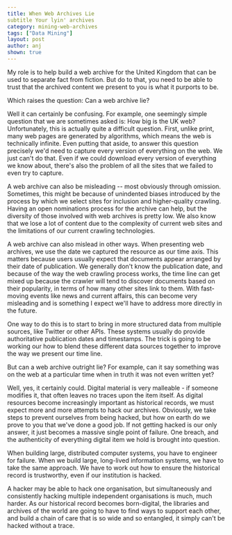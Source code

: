 ```yaml
---
title: When Web Archives Lie
subtitle Your lyin' archives
category: mining-web-archives
tags: ["Data Mining"]
layout: post
author: anj
shown: true
---
```


My role is to help build a web archive for the United Kingdom that can be used to separate fact from fiction. But do to that, you need to be able to trust that the archived content we present to you is what it purports to be. 

Which raises the question: Can a web archive lie?

Well it can certainly be confusing. For example, one seemingly simple question that we are sometimes asked is: How big is the UK web? Unfortunately, this is actually quite a difficult question. First, unlike print, many web pages are generated by algorithms, which means the web is technically infinite. Even putting that aside, to answer this question precisely we'd need to capture every version of everything on the web. We just can't do that. Even if we could download every version of everything we know about, there's also the problem of all the sites that we failed to even try to capture.

A web archive can also be misleading -- most obviously through omission. Sometimes, this might be because of unindented biases introduced by the process by which we select sites for inclusion and higher-quality crawling. Having an open nominations process for the archive can help, but the diversity of those involved with web archives is pretty low. We also know that we lose a lot of content due to the complexity of current web sites and the limitations of our current crawling technologies.

A web archive can also mislead in other ways. When presenting web archives, we use the date we captured the resource as our time axis. This matters because users usually expect that documents appear arranged by their date of publication. We generally don't know the publication date, and because of the way the web crawling process works, the time line can get mixed up because the crawler will tend to discover documents based on their popularity, in terms of how many other sites link to them. With fast-moving events like news and current affairs, this can become very misleading and is something I expect we'll have to address more directly in the future.

One way to do this is to start to bring in more structured data from multiple sources, like Twitter or other APIs. These systems usually do provide authoritative publication dates and timestamps. The trick is going to be working our how to blend these different data sources together to improve the way we present our time line.

But can a web archive outright lie? For example, can it say something was on the web at a particular time when in truth it was not even written yet?

Well, yes, it certainly could. Digital material is very malleable - if someone modifies it, that often leaves no traces upon the item itself. As digital resources become increasingly important as historical records, we must expect more and more attempts to hack our archives. Obviously, we take steps to prevent ourselves from being hacked, but how on earth do we prove to you that we've done a good job. If not getting hacked is our only answer, it just becomes a massive single point of failure. One breach, and the authenticity of everything digital item we hold is brought into question.

When building large, distributed computer systems, you have to engineer for failure. When we build large, long-lived information systems, we have to take the same approach.  We have to work out how to ensure the historical record is trustworthy, even if our institution is hacked. 

A hacker may be able to hack one organisation, but simultaneously and consistently hacking multiple independent organisations is much, much harder. As our historical record becomes born-digital, the libraries and archives of the world are going to have to find ways to support each other, and build a chain of care that is so wide and so entangled, it simply can't be hacked without a trace. 
